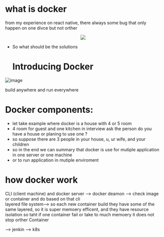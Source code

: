 # what is docker

from my experience on react native, there always some bug that only happen on one divce but not orther

<p align="center">
  <img  src="https://github.com/NghiaDangTran/microservice-research/assets/33323750/619051d6-8d41-4381-9746-8be17c7c0f05">
</p>

 - So what should be the solutions
   <h1>Introducing Docker</h1>
![image](https://github.com/NghiaDangTran/microservice-research/assets/33323750/da440e98-1f13-432f-bc16-32b060ee8cfc)


build anywhere and run everywhere

# Docker components:
 -  let take example where docker is a house with 4 or 5 room
 -  4 room for guest and one kitchen
in interview ask the person do you have a house or planing to use one ?
 - so suppose there are 3 people in your house, u, ur wife, and your children
 - so in the end we can summary that docker is use for mutiple application in one server or one machine
 - or to run application in mutiple enviroment
# how docker work

CLI (client machine) and docker server --> docker deamon --> check image or container and do based on that cli
</br>
layered file system--> so each new container build they have some of the same layered, so it is super memoery efficent, and they have resource isolation so taht if one container fail or take to much memoery it does not stop orther Container


--> jenkin
--> k8s
